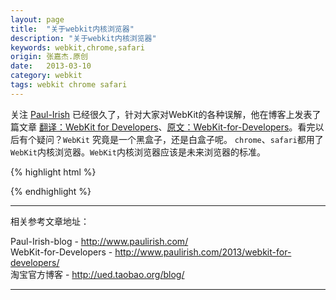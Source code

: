 ```yaml
---
layout: page
title:  "关于webkit内核浏览器"
description: "关于webkit内核浏览器"
keywords: webkit,chrome,safari
origin: 张嘉杰.原创
date:   2013-03-10
category: webkit
tags: webkit chrome safari
---
```

关注 [Paul-Irish] 已经很久了，针对大家对WebKit的各种误解，他在博客上发表了篇文章 [翻译：WebKit for Developers]、[原文：WebKit-for-Developers]。看完以后有个疑问？`WebKit` 究竟是一个黑盒子，还是白盒子呢。
`chrome`、`safari`都用了`WebKit`内核浏览器。`WebKit`内核浏览器应该是未来浏览器的标准。
<!--more-->


{% highlight html %}



{% endhighlight %}

-----------------------

相关参考文章地址：

Paul-Irish-blog - <http://www.paulirish.com/>  
WebKit-for-Developers - <http://www.paulirish.com/2013/webkit-for-developers/>  
淘宝官方博客 - <http://ued.taobao.org/blog/>

-----------------------

[Paul-Irish]: http://www.paulirish.com/about/
[原文：WebKit-for-Developers]: http://www.paulirish.com/2013/webkit-for-developers/
[翻译：WebKit for Developers]: http://ued.taobao.org/blog/2013/03/webkit-for-developers/